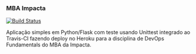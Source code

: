 ### MBA Impacta 
[![Build Status](https://app.travis-ci.com/github/danieliImpacta/devopslab-es21.svg?branch=main)](https://app.travis-ci.com/danieliImpacta/devopslab-es21)

Aplicação simples em Python/Flask com teste usando Unittest integrado ao Travis-CI fazendo deploy no Heroku para a disciplina de DevOps Fundamentals do MBA da Impacta.